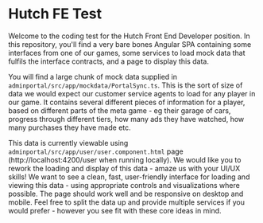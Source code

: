 # Hutch FE Test

Welcome to the coding test for the Hutch Front End Developer position. In this repository, you'll find a very bare bones Angular SPA containing some interfaces from one of our games, some services to load mock data that fulfils the interface contracts, and a page to display this data.

You will find a large chunk of mock data supplied in `adminportal/src/app/mockdata/PortalSync.ts`. This is the sort of size of data we would expect our customer service agents to load for any player in our game. It contains several different pieces of information for a player, based on different parts of the meta game - eg their garage of cars, progress through different tiers, how many ads they have watched, how many purchases they have made etc. 

This data is currently viewable using `adminportal/src/app/user/user.component.html` page (http://localhost:4200/user when running locally). We would like you to rework the loading and display of this data - amaze us with your UI/UX skills! We want to see a clean, fast, user-friendly interface for loading and viewing this data - using appropriate controls and visualizations where possible. The page should work well and be responsive on desktop and mobile. Feel free to split the data up and provide multiple services if you would prefer - however you see fit with these core ideas in mind. 